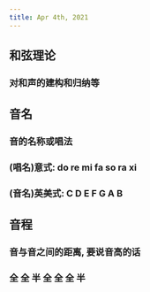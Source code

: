 ```yaml
---
title: Apr 4th, 2021
---
```


## 和弦理论
### 对和声的建构和归纳等
## 音名
### 音的名称或唱法
### (唱名)意式: do re mi fa so ra xi
### (音名)英美式: C D E F G A B
## 音程
### 音与音之间的距离, 要说音高的话
### 全 全 半 全 全 全 半
###
